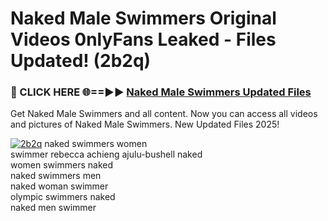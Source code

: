 # Naked Male Swimmers Original Videos 0nlyFans Leaked - Files Updated! (2b2q)

<h3>🔴 CLICK HERE 🌐==►► <a href="https://tinyurl.com/up5wt9bj" rel="nofollow">Naked Male Swimmers Updated Files</a></h3>

Get Naked Male Swimmers and all content. Now you can access all videos and pictures of Naked Male Swimmers. New Updated Files 2025!

[![2b2q](https://i.imgur.com/ABiUzMV.gif)](https://tinyurl.com/up5wt9bj)
naked swimmers women<br>
swimmer rebecca achieng ajulu-bushell naked<br>
women swimmers naked<br>
naked swimmers men<br>
naked woman swimmer<br>
olympic swimmers naked<br>
naked men swimmer